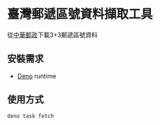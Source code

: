 # 臺灣郵遞區號資料擷取工具

從[中華郵政](https://www.post.gov.tw/post/internet/Postal/index.jsp?ID=208)下載3+3郵遞區號資料

## 安裝需求

- [Deno](https://deno.land/) runtime

## 使用方式

`deno task fetch`
